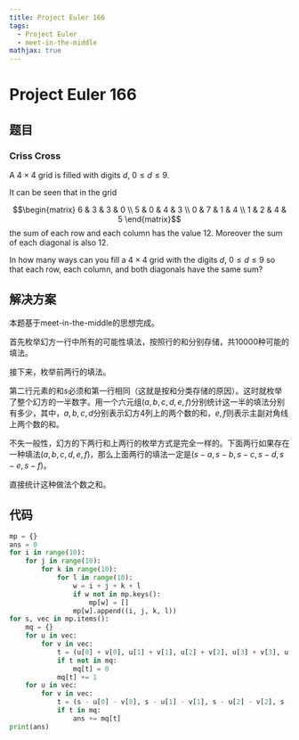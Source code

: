 ```yaml
---
title: Project Euler 166
tags:
  - Project Euler
  - meet-in-the-middle
mathjax: true
---
```

<escape><!-- more --></escape>
    
# Project Euler 166
## 题目
### Criss Cross

A $4\times 4$ grid is filled with digits $d$, $0 \le d \le 9$.

It can be seen that in the grid

$$\begin{matrix}
6 & 3 & 3 & 0 \\
5 & 0 & 4 & 3 \\
0 & 7 & 1 & 4 \\
1 & 2 & 4 & 5
\end{matrix}$$
the sum of each row and each column has the value $12$. Moreover the sum of each diagonal is also $12$.

In how many ways can you fill a $4\times 4$ grid with the digits $d$, $0 \le d \le 9$ so that each row, each column, and both diagonals have the same sum?



## 解决方案

本题基于meet-in-the-middle的思想完成。

首先枚举幻方一行中所有的可能性填法，按照行的和分别存储，共$10000$种可能的填法。

接下来，枚举前两行的填法。

第二行元素的和$s$必须和第一行相同（这就是按和分类存储的原因）。这时就枚举了整个幻方的一半数字。用一个六元组$(a,b,c,d,e,f)$分别统计这一半的填法分别有多少，其中，$a,b,c,d$分别表示幻方$4$列上的两个数的和，$e,f$则表示主副对角线上两个数的和。

不失一般性，幻方的下两行和上两行的枚举方式是完全一样的。下面两行如果存在一种填法$(a,b,c,d,e,f)$，那么上面两行的填法一定是$(s-a,s-b,s-c,s-d,s-e,s-f)$。

直接统计这种做法个数之和。

## 代码


```py
mp = {}
ans = 0
for i in range(10):
    for j in range(10):
        for k in range(10):
            for l in range(10):
                w = i + j + k + l
                if w not in mp.keys():
                    mp[w] = []
                mp[w].append((i, j, k, l))
for s, vec in mp.items():
    mq = {}
    for u in vec:
        for v in vec:
            t = (u[0] + v[0], u[1] + v[1], u[2] + v[2], u[3] + v[3], u[0] + v[1], u[3] + v[2])
            if t not in mq:
                mq[t] = 0
            mq[t] += 1
    for u in vec:
        for v in vec:
            t = (s - u[0] - v[0], s - u[1] - v[1], s - u[2] - v[2], s - u[3] - v[3], s - u[2] - v[3], s - u[1] - v[0])
            if t in mq:
                ans += mq[t]
print(ans)

```